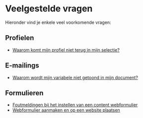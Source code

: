 # Veelgestelde vragen
Hieronder vind je enkele veel voorkomende vragen:

## Profielen
* [Waarom komt mijn profiel niet terug in mijn selectie?](./profile-in-selection)

## E-mailings
* [Waarom wordt mijn variabele niet getoond in mijn document?](./faq-variable-not-visible)

## Formulieren
* [Foutmeldingen bij het instellen van een content webformulier](./webform-errors)
* [Webformulier aanmaken en op een website plaatsen](./create-and-publish-a-webform)
